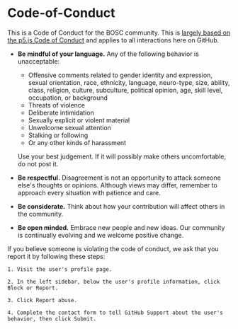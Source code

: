 # Code-of-Conduct

This is a Code of Conduct for the BOSC community. This is [largely based on the p5.js Code of Conduct](https://github.com/processing/p5.js/blob/main/CODE_OF_CONDUCT.md) and applies to all interactions here on GitHub.

* **Be mindful of your language.** Any of the following behavior is unacceptable: 
  * Offensive comments related to gender identity and expression, sexual orientation, race, ethnicity, language, neuro-type, size, ability, class, religion, culture, subculture, political opinion, age, skill level, occupation, or background
  * Threats of violence
  * Deliberate intimidation
  * Sexually explicit or violent material
  * Unwelcome sexual attention
  * Stalking or following
  * Or any other kinds of harassment

  Use your best judgement. If it will possibly make others uncomfortable, do not post it.

* **Be respectful.** Disagreement is not an opportunity to attack someone else's thoughts or opinions. Although views may differ, remember to approach every situation with patience and care. 
* **Be considerate.** Think about how your contribution will affect others in the community. 
* **Be open minded.** Embrace new people and new ideas. Our community is continually evolving and we welcome positive change.

If you believe someone is violating the code of conduct, we ask that you report it by following these steps:

    1. Visit the user's profile page.

    2. In the left sidebar, below the user's profile information, click Block or Report.

    3. Click Report abuse.

    4. Complete the contact form to tell GitHub Support about the user's behavior, then click Submit.